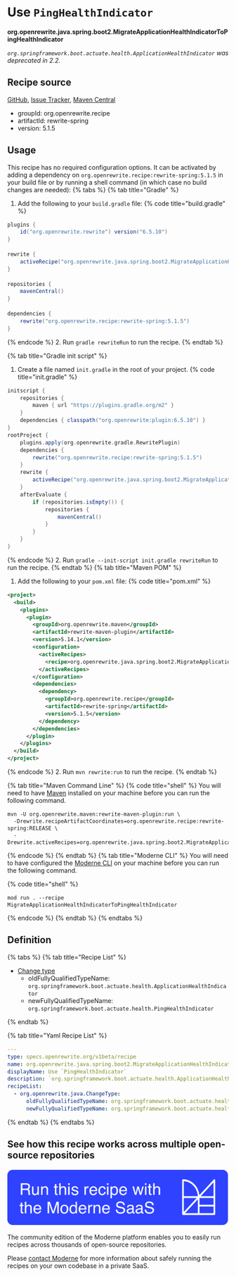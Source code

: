 # Use `PingHealthIndicator`

**org.openrewrite.java.spring.boot2.MigrateApplicationHealthIndicatorToPingHealthIndicator**

_`org.springframework.boot.actuate.health.ApplicationHealthIndicator` was deprecated in 2.2._

## Recipe source

[GitHub](https://github.com/openrewrite/rewrite-spring/blob/main/src/main/resources/META-INF/rewrite/spring-boot-22.yml), [Issue Tracker](https://github.com/openrewrite/rewrite-spring/issues), [Maven Central](https://central.sonatype.com/artifact/org.openrewrite.recipe/rewrite-spring/5.1.5/jar)

* groupId: org.openrewrite.recipe
* artifactId: rewrite-spring
* version: 5.1.5


## Usage

This recipe has no required configuration options. It can be activated by adding a dependency on `org.openrewrite.recipe:rewrite-spring:5.1.5` in your build file or by running a shell command (in which case no build changes are needed): 
{% tabs %}
{% tab title="Gradle" %}
1. Add the following to your `build.gradle` file:
{% code title="build.gradle" %}
```groovy
plugins {
    id("org.openrewrite.rewrite") version("6.5.10")
}

rewrite {
    activeRecipe("org.openrewrite.java.spring.boot2.MigrateApplicationHealthIndicatorToPingHealthIndicator")
}

repositories {
    mavenCentral()
}

dependencies {
    rewrite("org.openrewrite.recipe:rewrite-spring:5.1.5")
}
```
{% endcode %}
2. Run `gradle rewriteRun` to run the recipe.
{% endtab %}

{% tab title="Gradle init script" %}
1. Create a file named `init.gradle` in the root of your project.
{% code title="init.gradle" %}
```groovy
initscript {
    repositories {
        maven { url "https://plugins.gradle.org/m2" }
    }
    dependencies { classpath("org.openrewrite:plugin:6.5.10") }
}
rootProject {
    plugins.apply(org.openrewrite.gradle.RewritePlugin)
    dependencies {
        rewrite("org.openrewrite.recipe:rewrite-spring:5.1.5")
    }
    rewrite {
        activeRecipe("org.openrewrite.java.spring.boot2.MigrateApplicationHealthIndicatorToPingHealthIndicator")
    }
    afterEvaluate {
        if (repositories.isEmpty()) {
            repositories {
                mavenCentral()
            }
        }
    }
}
```
{% endcode %}
2. Run `gradle --init-script init.gradle rewriteRun` to run the recipe.
{% endtab %}
{% tab title="Maven POM" %}
1. Add the following to your `pom.xml` file:
{% code title="pom.xml" %}
```xml
<project>
  <build>
    <plugins>
      <plugin>
        <groupId>org.openrewrite.maven</groupId>
        <artifactId>rewrite-maven-plugin</artifactId>
        <version>5.14.1</version>
        <configuration>
          <activeRecipes>
            <recipe>org.openrewrite.java.spring.boot2.MigrateApplicationHealthIndicatorToPingHealthIndicator</recipe>
          </activeRecipes>
        </configuration>
        <dependencies>
          <dependency>
            <groupId>org.openrewrite.recipe</groupId>
            <artifactId>rewrite-spring</artifactId>
            <version>5.1.5</version>
          </dependency>
        </dependencies>
      </plugin>
    </plugins>
  </build>
</project>
```
{% endcode %}
2. Run `mvn rewrite:run` to run the recipe.
{% endtab %}

{% tab title="Maven Command Line" %}
{% code title="shell" %}
You will need to have [Maven](https://maven.apache.org/download.cgi) installed on your machine before you can run the following command.

```shell
mvn -U org.openrewrite.maven:rewrite-maven-plugin:run \
  -Drewrite.recipeArtifactCoordinates=org.openrewrite.recipe:rewrite-spring:RELEASE \
  -Drewrite.activeRecipes=org.openrewrite.java.spring.boot2.MigrateApplicationHealthIndicatorToPingHealthIndicator
```
{% endcode %}
{% endtab %}
{% tab title="Moderne CLI" %}
You will need to have configured the [Moderne CLI](https://docs.moderne.io/moderne-cli/cli-intro) on your machine before you can run the following command.

{% code title="shell" %}
```shell
mod run . --recipe MigrateApplicationHealthIndicatorToPingHealthIndicator
```
{% endcode %}
{% endtab %}
{% endtabs %}

## Definition

{% tabs %}
{% tab title="Recipe List" %}
* [Change type](../../../java/changetype.md)
  * oldFullyQualifiedTypeName: `org.springframework.boot.actuate.health.ApplicationHealthIndicator`
  * newFullyQualifiedTypeName: `org.springframework.boot.actuate.health.PingHealthIndicator`

{% endtab %}

{% tab title="Yaml Recipe List" %}
```yaml
---
type: specs.openrewrite.org/v1beta/recipe
name: org.openrewrite.java.spring.boot2.MigrateApplicationHealthIndicatorToPingHealthIndicator
displayName: Use `PingHealthIndicator`
description: `org.springframework.boot.actuate.health.ApplicationHealthIndicator` was deprecated in 2.2.
recipeList:
  - org.openrewrite.java.ChangeType:
      oldFullyQualifiedTypeName: org.springframework.boot.actuate.health.ApplicationHealthIndicator
      newFullyQualifiedTypeName: org.springframework.boot.actuate.health.PingHealthIndicator

```
{% endtab %}
{% endtabs %}

## See how this recipe works across multiple open-source repositories

[![Moderne Link Image](/.gitbook/assets/ModerneRecipeButton.png)](https://app.moderne.io/recipes/org.openrewrite.java.spring.boot2.MigrateApplicationHealthIndicatorToPingHealthIndicator)

The community edition of the Moderne platform enables you to easily run recipes across thousands of open-source repositories.

Please [contact Moderne](https://moderne.io/product) for more information about safely running the recipes on your own codebase in a private SaaS.
